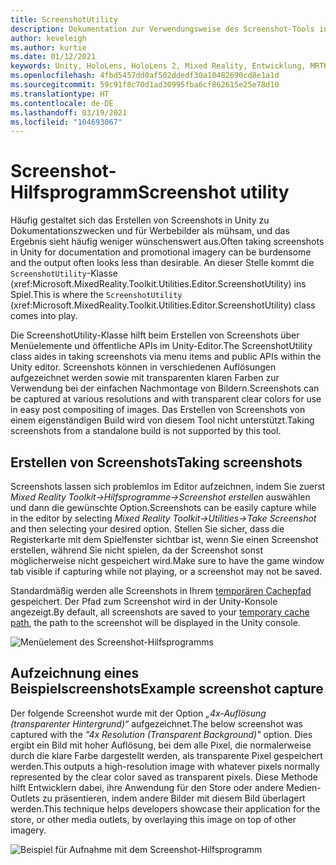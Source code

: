 ```yaml
---
title: ScreenshotUtility
description: Dokumentation zur Verwendungsweise des Screenshot-Tools in MRTKL
author: keveleigh
ms.author: kurtie
ms.date: 01/12/2021
keywords: Unity, HoloLens, HoloLens 2, Mixed Reality, Entwicklung, MRTK,
ms.openlocfilehash: 4fbd5457dd0af502ddedf30a10482690cd8e1a1d
ms.sourcegitcommit: 59c91f8c70d1ad30995fba6cf862615e25e78d10
ms.translationtype: HT
ms.contentlocale: de-DE
ms.lasthandoff: 03/19/2021
ms.locfileid: "104693067"
---
```

# <a name="screenshot-utility"></a><span data-ttu-id="1d45b-104">Screenshot-Hilfsprogramm</span><span class="sxs-lookup"><span data-stu-id="1d45b-104">Screenshot utility</span></span>

<span data-ttu-id="1d45b-105">Häufig gestaltet sich das Erstellen von Screenshots in Unity zu Dokumentationszwecken und für Werbebilder als mühsam, und das Ergebnis sieht häufig weniger wünschenswert aus.</span><span class="sxs-lookup"><span data-stu-id="1d45b-105">Often taking screenshots in Unity for documentation and promotional imagery can be burdensome and the output often looks less than desirable.</span></span> <span data-ttu-id="1d45b-106">An dieser Stelle kommt die `ScreenshotUtility`-Klasse (xref:Microsoft.MixedReality.Toolkit.Utilities.Editor.ScreenshotUtility) ins Spiel.</span><span class="sxs-lookup"><span data-stu-id="1d45b-106">This is where the `ScreenshotUtility` (xref:Microsoft.MixedReality.Toolkit.Utilities.Editor.ScreenshotUtility) class comes into play.</span></span>

<span data-ttu-id="1d45b-107">Die ScreenshotUtility-Klasse hilft beim Erstellen von Screenshots über Menüelemente und öffentliche APIs im Unity-Editor.</span><span class="sxs-lookup"><span data-stu-id="1d45b-107">The ScreenshotUtility class aides in taking screenshots via menu items and public APIs within the Unity editor.</span></span> <span data-ttu-id="1d45b-108">Screenshots können in verschiedenen Auflösungen aufgezeichnet werden sowie mit transparenten klaren Farben zur Verwendung bei der einfachen Nachmontage von Bildern.</span><span class="sxs-lookup"><span data-stu-id="1d45b-108">Screenshots can be captured at various resolutions and with transparent clear colors for use in easy post compositing of images.</span></span> <span data-ttu-id="1d45b-109">Das Erstellen von Screenshots von einem eigenständigen Build wird von diesem Tool nicht unterstützt.</span><span class="sxs-lookup"><span data-stu-id="1d45b-109">Taking screenshots from a standalone build is not supported by this tool.</span></span>

## <a name="taking-screenshots"></a><span data-ttu-id="1d45b-110">Erstellen von Screenshots</span><span class="sxs-lookup"><span data-stu-id="1d45b-110">Taking screenshots</span></span>

<span data-ttu-id="1d45b-111">Screenshots lassen sich problemlos im Editor aufzeichnen, indem Sie zuerst *Mixed Reality Toolkit->Hilfsprogramme->Screenshot erstellen* auswählen und dann die gewünschte Option.</span><span class="sxs-lookup"><span data-stu-id="1d45b-111">Screenshots can be easily capture while in the editor by selecting *Mixed Reality Toolkit->Utilities->Take Screenshot* and then selecting your desired option.</span></span> <span data-ttu-id="1d45b-112">Stellen Sie sicher, dass die Registerkarte mit dem Spielfenster sichtbar ist, wenn Sie einen Screenshot erstellen, während Sie nicht spielen, da der Screenshot sonst möglicherweise nicht gespeichert wird.</span><span class="sxs-lookup"><span data-stu-id="1d45b-112">Make sure to have the game window tab visible if capturing while not playing, or a screenshot may not be saved.</span></span>

<span data-ttu-id="1d45b-113">Standardmäßig werden alle Screenshots in Ihrem [temporären Cachepfad](https://docs.unity3d.com/ScriptReference/Application-temporaryCachePath.html) gespeichert. Der Pfad zum Screenshot wird in der Unity-Konsole angezeigt.</span><span class="sxs-lookup"><span data-stu-id="1d45b-113">By default, all screenshots are saved to your [temporary cache path](https://docs.unity3d.com/ScriptReference/Application-temporaryCachePath.html), the path to the screenshot will be displayed in the Unity console.</span></span>

![Menüelement des Screenshot-Hilfsprogramms](../images/screenshot-utility/MRTK_ScreenshotUtility_Menu_Item.png)

## <a name="example-screenshot-capture"></a><span data-ttu-id="1d45b-115">Aufzeichnung eines Beispielscreenshots</span><span class="sxs-lookup"><span data-stu-id="1d45b-115">Example screenshot capture</span></span>

<span data-ttu-id="1d45b-116">Der folgende Screenshot wurde mit der Option *„4x-Auflösung (transparenter Hintergrund)“* aufgezeichnet.</span><span class="sxs-lookup"><span data-stu-id="1d45b-116">The below screenshot was captured with the *"4x Resolution (Transparent Background)"* option.</span></span> <span data-ttu-id="1d45b-117">Dies ergibt ein Bild mit hoher Auflösung, bei dem alle Pixel, die normalerweise durch die klare Farbe dargestellt werden, als transparente Pixel gespeichert werden.</span><span class="sxs-lookup"><span data-stu-id="1d45b-117">This outputs a high-resolution image with whatever pixels normally represented by the clear color saved as transparent pixels.</span></span> <span data-ttu-id="1d45b-118">Diese Methode hilft Entwicklern dabei, ihre Anwendung für den Store oder andere Medien-Outlets zu präsentieren, indem andere Bilder mit diesem Bild überlagert werden.</span><span class="sxs-lookup"><span data-stu-id="1d45b-118">This technique helps developers showcase their application for the store, or other media outlets, by overlaying this image on top of other imagery.</span></span>

![Beispiel für Aufnahme mit dem Screenshot-Hilfsprogramm](../images/screenshot-utility/MRTK_ScreenshotUtility_Example_Capture.png)
